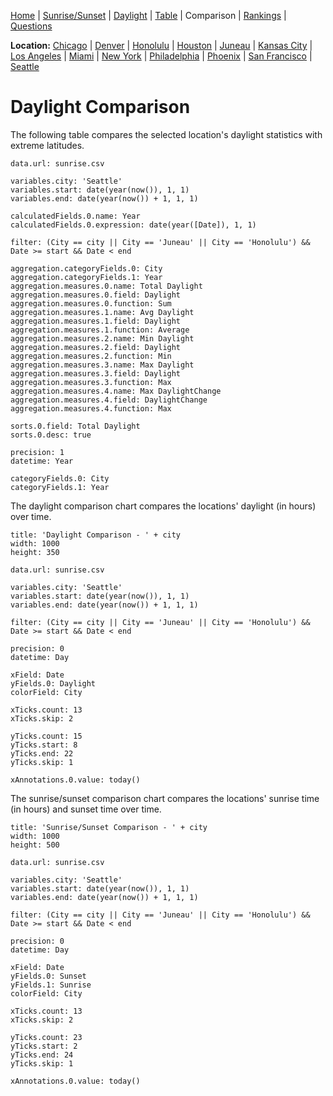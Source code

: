 [Home](#url=README.md) |
[Sunrise/Sunset](#url=sunrise.md) |
[Daylight](#url=daylight.md) |
[Table](#url=daylight-table.md) |
Comparison |
[Rankings](#url=daylight-rank.md) |
[Questions](#url=questions.md)

**Location:**
[Chicago](#var.city='Chicago') |
[Denver](#var.city='Denver') |
[Honolulu](#var.city='Honolulu') |
[Houston](#var.city='Houston') |
[Juneau](#var.city='Juneau') |
[Kansas City](#var.city='Kansas%20City') |
[Los Angeles](#var.city='Los%20Angeles') |
[Miami](#var.city='Miami') |
[New York](#var.city='New%20York') |
[Philadelphia](#var.city='Philadelphia') |
[Phoenix](#var.city='Phoenix') |
[San Francisco](#var.city='San%20Francisco') |
[Seattle](#var.city='Seattle')


# Daylight Comparison

The following table compares the selected location's daylight statistics with extreme latitudes.

~~~ data-table
data.url: sunrise.csv

variables.city: 'Seattle'
variables.start: date(year(now()), 1, 1)
variables.end: date(year(now()) + 1, 1, 1)

calculatedFields.0.name: Year
calculatedFields.0.expression: date(year([Date]), 1, 1)

filter: (City == city || City == 'Juneau' || City == 'Honolulu') && Date >= start && Date < end

aggregation.categoryFields.0: City
aggregation.categoryFields.1: Year
aggregation.measures.0.name: Total Daylight
aggregation.measures.0.field: Daylight
aggregation.measures.0.function: Sum
aggregation.measures.1.name: Avg Daylight
aggregation.measures.1.field: Daylight
aggregation.measures.1.function: Average
aggregation.measures.2.name: Min Daylight
aggregation.measures.2.field: Daylight
aggregation.measures.2.function: Min
aggregation.measures.3.name: Max Daylight
aggregation.measures.3.field: Daylight
aggregation.measures.3.function: Max
aggregation.measures.4.name: Max DaylightChange
aggregation.measures.4.field: DaylightChange
aggregation.measures.4.function: Max

sorts.0.field: Total Daylight
sorts.0.desc: true

precision: 1
datetime: Year

categoryFields.0: City
categoryFields.1: Year
~~~

The daylight comparison chart compares the locations' daylight (in hours) over time.

~~~ line-chart
title: 'Daylight Comparison - ' + city
width: 1000
height: 350

data.url: sunrise.csv

variables.city: 'Seattle'
variables.start: date(year(now()), 1, 1)
variables.end: date(year(now()) + 1, 1, 1)

filter: (City == city || City == 'Juneau' || City == 'Honolulu') && Date >= start && Date < end

precision: 0
datetime: Day

xField: Date
yFields.0: Daylight
colorField: City

xTicks.count: 13
xTicks.skip: 2

yTicks.count: 15
yTicks.start: 8
yTicks.end: 22
yTicks.skip: 1

xAnnotations.0.value: today()
~~~

The sunrise/sunset comparison chart compares the locations' sunrise time (in hours) and sunset time
over time.

~~~ line-chart
title: 'Sunrise/Sunset Comparison - ' + city
width: 1000
height: 500

data.url: sunrise.csv

variables.city: 'Seattle'
variables.start: date(year(now()), 1, 1)
variables.end: date(year(now()) + 1, 1, 1)

filter: (City == city || City == 'Juneau' || City == 'Honolulu') && Date >= start && Date < end

precision: 0
datetime: Day

xField: Date
yFields.0: Sunset
yFields.1: Sunrise
colorField: City

xTicks.count: 13
xTicks.skip: 2

yTicks.count: 23
yTicks.start: 2
yTicks.end: 24
yTicks.skip: 1

xAnnotations.0.value: today()
~~~
